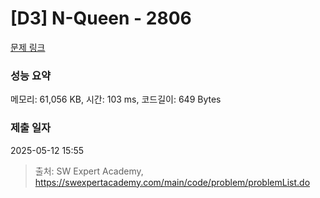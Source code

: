 # [D3] N-Queen - 2806 

[문제 링크](https://swexpertacademy.com/main/code/problem/problemDetail.do?contestProbId=AV7GKs06AU0DFAXB) 

### 성능 요약

메모리: 61,056 KB, 시간: 103 ms, 코드길이: 649 Bytes

### 제출 일자

2025-05-12 15:55



> 출처: SW Expert Academy, https://swexpertacademy.com/main/code/problem/problemList.do